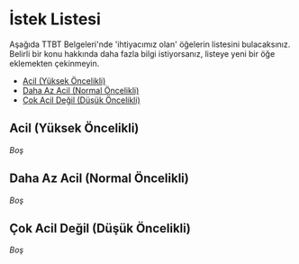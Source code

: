 # İstek Listesi
Aşağıda TTBT Belgeleri'nde 'ihtiyacımız olan' öğelerin listesini
bulacaksınız. Belirli bir konu hakkında daha fazla bilgi
istiyorsanız, listeye yeni bir öğe eklemekten çekinmeyin.

- [Acil (Yüksek Öncelikli)](#acil-yüksek-öncelikli)
- [Daha Az Acil (Normal Öncelikli)](#daha-az-acil-normal-öncelikli)
- [Çok Acil Değil (Düşük Öncelikli)](#çok-acil-değil-düşük-öncelikli)

## Acil (Yüksek Öncelikli)
*Boş*

## Daha Az Acil (Normal Öncelikli)
*Boş*

## Çok Acil Değil (Düşük Öncelikli)
*Boş*